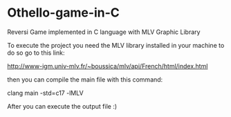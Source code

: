 # Othello-game-in-C
Reversi Game implemented in C language with MLV Graphic Library

To execute the project you need the MLV library installed in your machine to do so go to this link:

http://www-igm.univ-mlv.fr/~boussica/mlv/api/French/html/index.html

then you can compile the main file with this command:

clang main -std=c17 -lMLV 

After you can execute the output file :)

